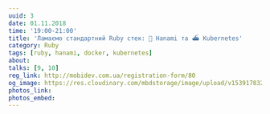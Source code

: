 ```yaml
---
uuid: 3
date: 01.11.2018
time: '19:00-21:00'
title: 'Ламаємо стандартний Ruby стек: 🌸 Hanami та ⛴ Kubernetes'
category: Ruby
tags: [ruby, hanami, docker, kubernetes]
about:
talks: [9, 10]
reg_link: http://mobidev.com.ua/registration-form/80
og_image: https://res.cloudinary.com/mbdstorage/image/upload/v1539178321/Ruby-Meetup-25-10-2018_760_q6m5bh.jpg
photos_link:
photos_embed:
---
```


